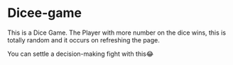 # Dicee-game

This is a Dice Game. The Player with more number on the dice wins, this is totally random and it occurs on refreshing the page.

You can settle a decision-making fight with this😂 
 
